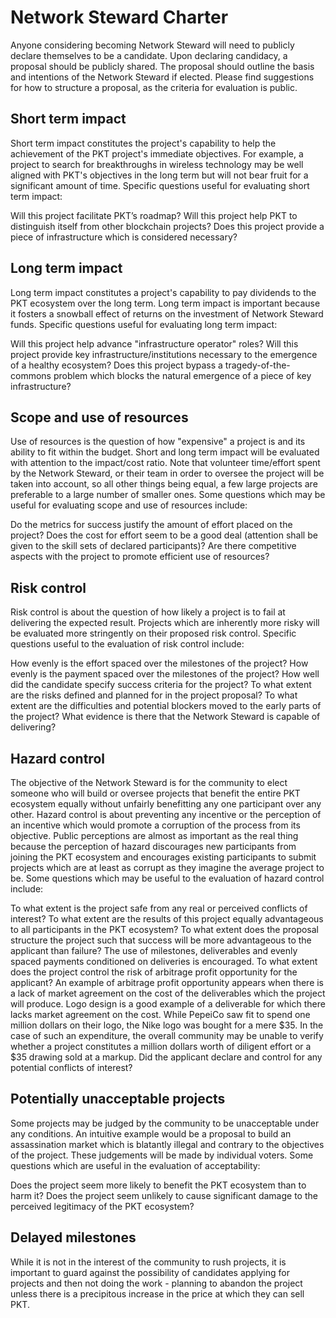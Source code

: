 # Network Steward Charter
Anyone considering becoming Network Steward will need to publicly declare themselves to be a candidate. Upon declaring candidacy, a proposal should be publicly shared. The proposal should outline the basis and intentions of the Network Steward if elected. Please find suggestions for how to structure a proposal, as the criteria for evaluation is public.

## Short term impact
Short term impact constitutes the project's capability to help the achievement of the PKT project's immediate objectives. For example, a project to search for breakthroughs in wireless technology may be well aligned with PKT's objectives in the long term but will not bear fruit for a significant amount of time. Specific questions useful for evaluating short term impact:

Will this project facilitate PKT’s roadmap?
Will this project help PKT to distinguish itself from other blockchain projects?
Does this project provide a piece of infrastructure which is considered necessary?

## Long term impact
Long term impact constitutes a project's capability to pay dividends to the PKT ecosystem over the long term. Long term impact is important because it fosters a snowball effect of returns on the investment of Network Steward funds. Specific questions useful for evaluating long term impact:

Will this project help advance "infrastructure operator" roles?
Will this project provide key infrastructure/institutions necessary to the emergence of a healthy ecosystem?
Does this project bypass a tragedy-of-the-commons problem which blocks the natural emergence of a piece of key infrastructure?

## Scope and use of resources
Use of resources is the question of how "expensive" a project is and its ability to fit within the budget. Short and long term impact will be evaluated with attention to the impact/cost ratio. Note that volunteer time/effort spent by the Network Steward, or their team in order to oversee the project will be taken into account, so all other things being equal, a few large projects are preferable to a large number of smaller ones. Some questions which may be useful for evaluating scope and use of resources include:

Do the metrics for success justify the amount of effort placed on the project?
Does the cost for effort seem to be a good deal (attention shall be given to the skill sets of declared participants)?
Are there competitive aspects with the project to promote efficient use of resources?

## Risk control
Risk control is about the question of how likely a project is to fail at delivering the expected result. Projects which are inherently more risky will be evaluated more stringently on their proposed risk control. Specific questions useful to the evaluation of risk control include:

How evenly is the effort spaced over the milestones of the project?
How evenly is the payment spaced over the milestones of the project?
How well did the candidate specify success criteria for the project?
To what extent are the risks defined and planned for in the project proposal?
To what extent are the difficulties and potential blockers moved to the early parts of the project?
What evidence is there that the Network Steward is capable of delivering?

## Hazard control
The objective of the Network Steward is for the community to elect someone who will build or oversee projects that benefit the entire PKT ecosystem equally without unfairly benefitting any one participant over any other. Hazard control is about preventing any incentive or the perception of an incentive which would promote a corruption of the process from its objective. Public perceptions are almost as important as the real thing because the perception of hazard discourages new participants from joining the PKT ecosystem and encourages existing participants to submit projects which are at least as corrupt as they imagine the average project to be. Some questions which may be useful to the evaluation of hazard control include:

To what extent is the project safe from any real or perceived conflicts of interest?
To what extent are the results of this project equally advantageous to all participants in the PKT ecosystem?
To what extent does the proposal structure the project such that success will be more advantageous to the applicant than failure?
The use of milestones, deliverables and evenly spaced payments conditioned on deliveries is encouraged.
To what extent does the project control the risk of arbitrage profit opportunity for the applicant?
An example of arbitrage profit opportunity appears when there is a lack of market agreement on the cost of the deliverables which the project will produce. Logo design is a good example of a deliverable for which there lacks market agreement on the cost. While PepeiCo saw fit to spend one million dollars on their logo, the Nike logo was bought for a mere $35. In the case of such an expenditure, the overall community may be unable to verify whether a project constitutes a million dollars worth of diligent effort or a $35 drawing sold at a markup.
Did the applicant declare and control for any potential conflicts of interest?

## Potentially unacceptable projects
Some projects may be judged by the community to be unacceptable under any conditions. An intuitive example would be a proposal to build an assassination market which is blatantly illegal and contrary to the objectives of the project. These judgements will be made by individual voters. Some questions which are useful in the evaluation of acceptability:

Does the project seem more likely to benefit the PKT ecosystem than to harm it?
Does the project seem unlikely to cause significant damage to the perceived legitimacy of the PKT ecosystem?

## Delayed milestones

While it is not in the interest of the community to rush projects, it is important to guard against the possibility of candidates applying for projects and then not doing the work - planning to abandon the project unless there is a precipitous increase in the price at which they can sell PKT.
